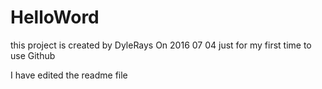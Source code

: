 # HelloWord

this project is created by DyleRays On 2016 07 04 just for my first time to use Github

I have edited the readme file
